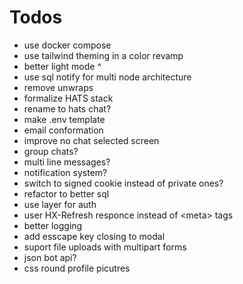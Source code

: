 # Todos

- use docker compose
- use tailwind theming in a color revamp
- better light mode ^
- use sql notify for multi node architecture
- remove unwraps
- formalize HATS stack
- rename to hats chat?
- make .env template
- email conformation
- improve no chat selected screen
- group chats?
- multi line messages?
- notification system?
- switch to signed cookie instead of private ones?
- refactor to better sql
- use layer for auth
- user HX-Refresh responce instead of \<meta> tags
- better logging
- add esscape key closing to modal
- suport file uploads with multipart forms
- json bot api?
- css round profile picutres
